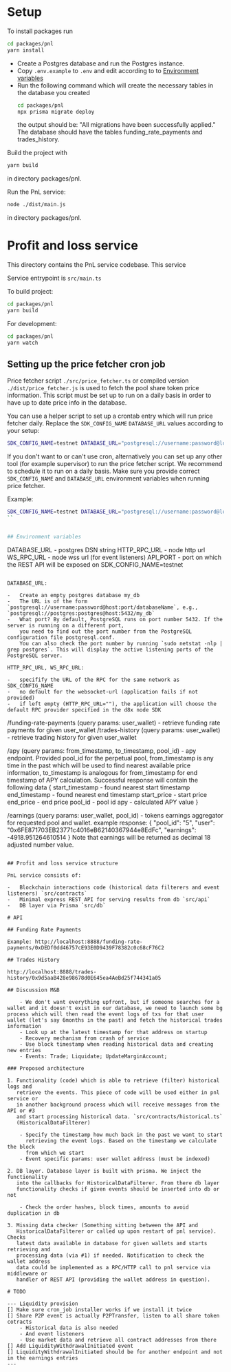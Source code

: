 # Setup

To install packages run

```bash
cd packages/pnl
yarn install
```

-   Create a Postgres database and run the Postgres instance.
-   Copy `.env.example` to `.env` and edit according to to [Environment variables](#environment-variables)
-   Run the following command which will create the necessary tables in the database you created
    ```bash
    cd packages/pnl
    npx prisma migrate deploy
    ```
    the output should be: "All migrations have been successfully applied." The database should have the tables
    funding_rate_payments and trades_history.

Build the project with

```bash
yarn build
```

in directory packages/pnl.

Run the PnL service:

```bash
node ./dist/main.js
```

in directory packages/pnl.

# Profit and loss service

This directory contains the PnL service codebase. This service

Service entrypoint is `src/main.ts`

To build project:

```bash
cd packages/pnl
yarn build
```

For development:

```bash
cd packages/pnl
yarn watch
```

## Setting up the price fetcher cron job

Price fetcher script `./src/price_fetcher.ts` or compiled version
`./dist/price_fetcher.js` is used to fetch the pool share token price
information. This script must be set up to run on a daily basis in order to have
up to date price info in the database.

You can use a helper script to set up a crontab entry which will run price
fetcher daily. Replace the `SDK_CONFIG_NAME` `DATABASE_URL` values according to
your setup:

```bash
SDK_CONFIG_NAME=testnet DATABASE_URL="postgresql://username:password@localhost:5432/db?schema=public" bash ./src/cron_installer.sh
```

If you don't want to or can't use cron, alternatively you can set up any other
tool (for example supervisor) to run the price fetcher script. We recommend to
schedule it to run on a daily basis. Make sure you provide correct
`SDK_CONFIG_NAME` and `DATABASE_URL` environment variables when running price
fetcher.

Example:

```bash
SDK_CONFIG_NAME=testnet DATABASE_URL="postgresql://username:password@localhost:5432/db?schema=public" node ./dist/price_fetcher.js
``


## Environment variables

```

DATABASE_URL - postgres DSN string
HTTP_RPC_URL - node http url
WS_RPC_URL - node wss url (for event listeners)
API_PORT - port on which the REST API will be exposed on
SDK_CONFIG_NAME=testnet

```

DATABASE_URL:

-   Create an empty postgres database my_db
-   The URL is of the form `postgresql://username:password@host:port/databaseName`, e.g., `postgresql://postgres:postgres@host:5432/my_db`
-   What port? By default, PostgreSQL runs on port number 5432. If the server is running on a different port,
    you need to find out the port number from the PostgreSQL configuration file postgresql.conf.
    You can also check the port number by running `sudo netstat -nlp | grep postgres`. This will display the active listening ports of the PostgreSQL server.

HTTP_RPC_URL, WS_RPC_URL:

-   specifify the URL of the RPC for the same network as SDK_CONFIG_NAME
-   no default for the websocket-url (application fails if not provided)
-   if left empty (HTTP_RPC_URL=""), the application will choose the default RPC provider specified in the d8x node SDK

```

/funding-rate-payments (query params: user_wallet) - retrieve funding rate payments for given user_wallet
/trades-history (query params: user_wallet) - retrieve trading history for given user_wallet

/apy (query params: from_timestamp, to_timestamp, pool_id) - apy endpoint. Provided pool_id for the perpetual pool, from_timestamp is any time in the past which will be used to find nearest available price information, to_timestamp is analogous for from_timestamp for end timestamp of APY calculation. Successful response will contain the following data
{
start_timestamp - found nearest start timestamp
end_timestamp - found nearest end timestamp
start_price - start price
end_price - end price
pool_id - pool id
apy - calculated APY value
}

/earnings (query params: user_wallet, pool_id) - tokens earnings aggregator for requested pool and wallet.
example response:
{
"pool_id": "5",
"user": "0x6FE871703EB23771c4016eB62140367944e8EdFc",
"earnings": -4918.951264610514
}
Note that earnings will be returned as decimal 18 adjusted number value.

```

## Profit and loss service structure

PnL service consists of:

-   Blockchain interactions code (historical data filterers and event listeners) `src/contracts`
-   Minimal express REST API for serving results from db `src/api`
-   DB layer via Prisma `src/db`

# API

## Funding Rate Payments

Example: http://localhost:8888/funding-rate-payments/0xDEDf0dd46757cE93E0D9439F78382c0c68cF76C2

## Trades History

http://localhost:8888/trades-history/0x9d5aaB428e98678d0E645ea4AeBd25f744341a05

## Discussion M&B

    - We don't want everything upfront, but if someone searches for a wallet and it doesn't exist in our database, we need to launch some bg process which will then read the event logs of txs for that user wallet (let's say 6months in the past) and fetch the historical trades information
    - Look up at the latest timestamp for that address on startup
    - Recovery mechanism from crash of service
    - Use block timestamp when reading historical data and creating new entries
    - Events: Trade; Liquidate; UpdateMarginAccount;

### Proposed architecture

1. Functionality (code) which is able to retrieve (filter) historical logs and
   retrieve the events. This piece of code will be used either in pnl service or
   in another background process which will receive messages from the API or #3
   and start processing historical data. `src/contracts/historical.ts`
   (HistoricalDataFilterer)

    - Specify the timestamp how much back in the past we want to start
      retrieving the event logs. Based on the timestamp we calculate the block
      from which we start
    - Event specific params: user wallet address (must be indexed)

2. DB layer. Database layer is built with prisma. We inject the functionality
   into the callbacks for HistoricalDataFilterer. From there db layer
   functionality checks if given events should be inserted into db or not

    - Check the order hashes, block times, amounts to avoid duplication in db

3. Missing data checker (Something sitting between the API and
   HistoricalDataFilterer or called up upon restart of pnl service). Checks
   latest data available in database for given wallets and starts retrieving and
   processing data (via #1) if needed. Notification to check the wallet address
   data could be implemented as a RPC/HTTP call to pnl service via middleware or
   handler of REST API (providing the wallet address in question).

# TODO

--- Liquidity provision
[] Make sure cron_job installer works if we install it twice
[] Share P2P event is actually P2PTransfer, listen to all share token cotracts
    - Historical data is also needed
    - And event listeners
    - Use market data and retrieve all contract addresses from there
[] Add LiquidityWithdrawalInitiated event
[] LiquidityWithdrawalInitiated should be for another endpoint and not in the earnings entries
---
```
